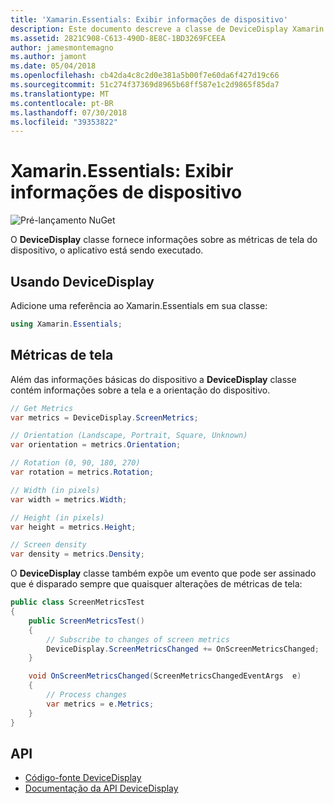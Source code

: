 ```yaml
---
title: 'Xamarin.Essentials: Exibir informações de dispositivo'
description: Este documento descreve a classe de DeviceDisplay Xamarin.Essentials, que fornece métricas de tela do dispositivo no qual o aplicativo está em execução.
ms.assetid: 2821C908-C613-490D-8E8C-1BD3269FCEEA
author: jamesmontemagno
ms.author: jamont
ms.date: 05/04/2018
ms.openlocfilehash: cb42da4c8c2d0e381a5b00f7e60da6f427d19c66
ms.sourcegitcommit: 51c274f37369d8965b68ff587e1c2d9865f85da7
ms.translationtype: MT
ms.contentlocale: pt-BR
ms.lasthandoff: 07/30/2018
ms.locfileid: "39353822"
---
```

# <a name="xamarinessentials-device-display-information"></a>Xamarin.Essentials: Exibir informações de dispositivo

![Pré-lançamento NuGet](~/media/shared/pre-release.png)

O **DeviceDisplay** classe fornece informações sobre as métricas de tela do dispositivo, o aplicativo está sendo executado.

## <a name="using-devicedisplay"></a>Usando DeviceDisplay

Adicione uma referência ao Xamarin.Essentials em sua classe:

```csharp
using Xamarin.Essentials;
```

## <a name="screen-metrics"></a>Métricas de tela

Além das informações básicas do dispositivo a **DeviceDisplay** classe contém informações sobre a tela e a orientação do dispositivo.

```csharp
// Get Metrics
var metrics = DeviceDisplay.ScreenMetrics;

// Orientation (Landscape, Portrait, Square, Unknown)
var orientation = metrics.Orientation;

// Rotation (0, 90, 180, 270)
var rotation = metrics.Rotation;

// Width (in pixels)
var width = metrics.Width;

// Height (in pixels)
var height = metrics.Height;

// Screen density
var density = metrics.Density;
```

O **DeviceDisplay** classe também expõe um evento que pode ser assinado que é disparado sempre que quaisquer alterações de métricas de tela:

```csharp
public class ScreenMetricsTest
{
    public ScreenMetricsTest()
    {
        // Subscribe to changes of screen metrics
        DeviceDisplay.ScreenMetricsChanged += OnScreenMetricsChanged;
    }

    void OnScreenMetricsChanged(ScreenMetricsChangedEventArgs  e)
    {
        // Process changes
        var metrics = e.Metrics;
    }
}
```

## <a name="api"></a>API

- [Código-fonte DeviceDisplay](https://github.com/xamarin/Essentials/tree/master/Xamarin.Essentials/DeviceDisplay)
- [Documentação da API DeviceDisplay](xref:Xamarin.Essentials.DeviceDisplay)
